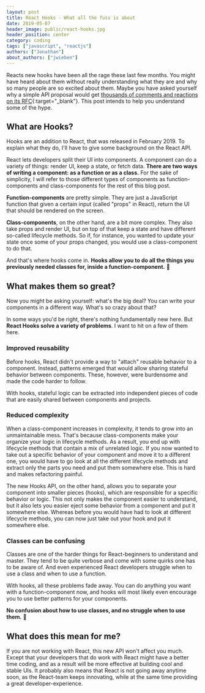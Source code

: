 ```yaml
---
layout: post
title: React Hooks - What all the fuss is about
date: 2019-05-07
header_image: public/react-hooks.jpg
header_position: center
category: coding
tags: ["javascript", "reactjs"]
authors: ["Jonathan"]
about_authors: ["jwieben"]
---
```


Reacts new hooks have been all the rage these last few months. You might have heard about them without really understanding what they are and why so many people are so excited about them. Maybe you have asked yourself why a simple API proposal would get [thousands of comments and reactions on its RFC](https://github.com/reactjs/rfcs/pull/68){:target="\_blank"}. This post intends to help you understand some of the hype.

## What are Hooks?

Hooks are an addition to React, that was released in February 2019. To explain what they do, I'll have to give some background on the React API.

React lets developers split their UI into components. A component can do a variety of things: render UI, keep a state, or fetch data. **There are two ways of writing a component: as a function or as a class.** For the sake of simplicity, I will refer to those different types of components as function-components and class-components for the rest of this blog post.

**Function-components** are pretty simple. They are just a JavaScript function that given a certain input (called "props" in React), return the UI that should be rendered on the screen.

**Class-components**, on the other hand, are a bit more complex. They also take props and render UI, but on top of that keep a state and have different so-called lifecycle methods. So if, for instance, you wanted to update your state once some of your props changed, you would use a class-component to do that.

And that's where hooks come in. **Hooks allow you to do all the things you previously needed classes for, inside a function-component.** 🎉

## What makes them so great?

Now you might be asking yourself: what's the big deal? You can write your components in a different way. What's so crazy about that?

In some ways you'd be right, there's nothing fundamentally new here. But **React Hooks solve a variety of problems**. I want to hit on a few of them here.

### Improved reusability

Before hooks, React didn't provide a way to "attach" reusable behavior to a component. Instead, patterns emerged that would allow sharing stateful behavior between components. These, however, were burdensome and made the code harder to follow.

With hooks, stateful logic can be extracted into independent pieces of code that are easily shared between components and projects.

### Reduced complexity

When a class-component increases in complexity, it tends to grow into an unmaintainable mess. That's because class-components make your organize your logic in lifecycle methods. As a result, you end up with lifecycle methods that contain a mix of unrelated logic. If you now wanted to take out a specific behavior of your component and move it to a different one, you would have to go look at all the different lifecycle methods and extract only the parts you need and put them somewhere else. This is hard and makes refactoring painful.

The new Hooks API, on the other hand, allows you to separate your component into smaller pieces (hooks), which are responsible for a specific behavior or logic. This not only makes the component easier to understand, but it also lets you easier eject some behavior from a component and put it somewhere else. Whereas before you would have had to look at different lifecycle methods, you can now just take out your hook and put it somewhere else.

### Classes can be confusing

Classes are one of the harder things for React-beginners to understand and master. They tend to be quite verbose and come with some quirks one has to be aware of. And even experienced React developers struggle when to use a class and when to use a function.

With hooks, all these problems fade away. You can do anything you want with a function-component now, and hooks will most likely even encourage you to use better patterns for your components.

**No confusion about how to use classes, and no struggle when to use them.** 🎉

## What does this mean for me?

If you are not working with React, this new API won't affect you much. Except that your developers that do work with React might have a better time coding, and as a result will be more effective at building cool and stable UIs. It probably also means that React is not going away anytime soon, as the React-team keeps innovating, while at the same time providing a great developer-experience.
